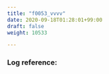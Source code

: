 ```yaml
---
title: "f0053_vvvv"
date: 2020-09-18T01:28:01+99:00
draft: false
weight: 10533

---
```


### Log reference: <no value>

```
